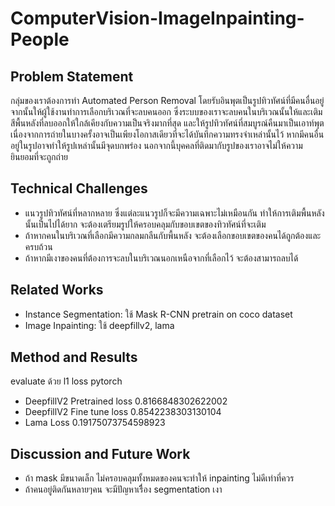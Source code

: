 # ComputerVision-ImageInpainting-People

## Problem Statement
กลุ่มของเราต้องการทำ Automated Person Removal โดยรับอินพุตเป็นรูปทิวทัศน์ที่มีคนอื่นอยู่ จากนั้นให้ผู้ใช้งานทำการเลือกบริเวณที่จะลบคนออก ซึ่งระบบของเราจะลบคนในบริเวณนั้นให้และเติมสีพื้นหลังที่ลบออกให้ใกล้เคียงกับความเป็นจริงมากที่สุด และให้รูปทิวทัศน์ที่สมบูรณ์คืนมาเป็นเอาท์พุต เนื่องจากการถ่ายในบางครั้งอาจเป็นเพียงโอกาสเดียวที่จะได้บันทึกความทรงจำเหล่านั้นไว้ หากมีคนอื่นอยู่ในรูปอาจทำให้รูปเหล่านั้นมีจุดบกพร่อง นอกจากนี้บุคคลที่ติดมากับรูปของเราอาจไม่ให้ความยินยอมที่จะถูกถ่าย  

## Technical Challenges
- แนวรูปทิวทัศน์ที่หลากหลาย ซึ่งแต่ละแนวรูปก็จะมีความเฉพาะไม่เหมือนกัน ทำให้การเติมพื้นหลังนั้นเป็นไปได้ยาก จะต้องเตรียมรูปให้ครอบคลุมกับขอบเขตของทิวทัศน์ที่จะเติม
- ถ้าหากคนในบริเวณที่เลือกมีความกลมกลืนกับพื้นหลัง จะต้องเลือกขอบเขตของคนได้ถูกต้องและครบถ้วน 
- ถ้าหากมีเงาของคนที่ต้องการจะลบในบริเวณนอกเหนือจากที่เลือกไว้ จะต้องสามารถลบได้ 

## Related Works
- Instance Segmentation: ใช้ Mask R-CNN pretrain on coco dataset
- Image Inpainting: ใช้ deepfillv2, lama

## Method and Results
evaluate ด้วย l1 loss pytorch
- DeepfillV2 Pretrained loss 0.8166848302622002
- DeepfillV2 Fine tune loss 0.8542238303130104
- Lama Loss 0.19175073754598923
## Discussion and Future Work
- ถ้า mask มีขนาดเล็ก ไม่ครอบคลุมทั้งหมดของคนจะทำให้ inpainting ไม่ดีเท่าที่ควร
- ถ้าคนอยู่ติดกันหลายๆคน จะมีปัญหาเรีื่อง segmentation เงา
